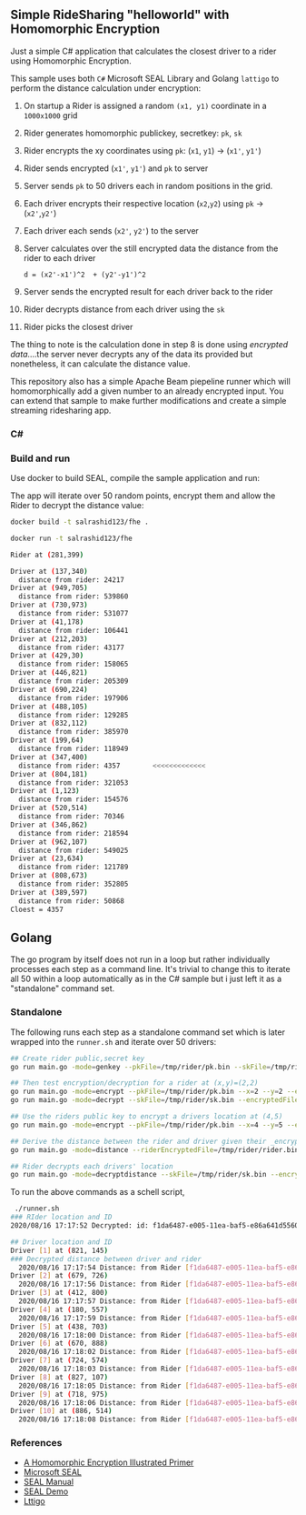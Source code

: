 ## Simple RideSharing "helloworld" with Homomorphic Encryption

Just a simple C# application that calculates the closest driver to a rider using Homomorphic Encryption.

This sample uses both `C#` Microsoft SEAL Library and Golang `lattigo` to perform the distance calculation under encryption:

1. On startup a Rider is assigned a random `(x1, y1)` coordinate in a `1000x1000` grid
2. Rider generates homomorphic publickey, secretkey:  `pk`, `sk`
3. Rider encrypts the xy coordinates using `pk`:  (`x1`, `y1`) -> (`x1'`, `y1'`)
4. Rider sends encrypted (`x1'`, `y1'`)  and `pk` to server
5. Server sends `pk` to 50 drivers each in random positions in the grid.
6. Each driver encrypts their respective location (`x2`,`y2`) using `pk`  -> (`x2'`,`y2'`)
7. Each driver each sends (`x2'`, `y2'`) to the server
8. Server calculates over the still encrypted data the distance from the rider to each driver

   `d = (x2'-x1')^2  + (y2'-y1')^2`  

9. Server sends the encrypted result for each driver back to the rider
10. Rider decrypts distance from each driver using the `sk` 
11. Rider picks the closest driver

The thing to note is the calculation done in step 8 is done using _encrypted data_....the server never decrypts any of the data its provided but nonetheless, it can calculate the distance value.

This repository also has a simple Apache Beam piepeline runner which will homomorphically add a given number to an already encrypted input.  You can extend that sample to make further modifications and create a simple streaming ridesharing app.

### C#

### Build and run

Use docker to build SEAL, compile the sample application and run:

The app will iterate over 50 random points, encrypt them and allow the Rider to decrypt the distance value:

```bash
docker build -t salrashid123/fhe .

docker run -t salrashid123/fhe

Rider at (281,399)

Driver at (137,340)
  distance from rider: 24217
Driver at (949,705)
  distance from rider: 539860
Driver at (730,973)
  distance from rider: 531077
Driver at (41,178)
  distance from rider: 106441
Driver at (212,203)
  distance from rider: 43177
Driver at (429,30)
  distance from rider: 158065
Driver at (446,821)
  distance from rider: 205309
Driver at (690,224)
  distance from rider: 197906
Driver at (488,105)
  distance from rider: 129285
Driver at (832,112)
  distance from rider: 385970
Driver at (199,64)
  distance from rider: 118949
Driver at (347,400)
  distance from rider: 4357        <<<<<<<<<<<<<
Driver at (804,181)
  distance from rider: 321053
Driver at (1,123)
  distance from rider: 154576
Driver at (520,514)
  distance from rider: 70346
Driver at (346,862)
  distance from rider: 218594
Driver at (962,107)
  distance from rider: 549025
Driver at (23,634)
  distance from rider: 121789
Driver at (808,673)
  distance from rider: 352805
Driver at (389,597)
  distance from rider: 50868
Cloest = 4357

```

## Golang

The go program by itself does not run in a loop but rather individually processes each step as a command line.  It's trivial to change this to iterate all 50 within a loop automatically as in the C# sample but i just left it as a "standalone" command set.

### Standalone

The following runs each step as a standalone command set which is later wrapped into the `runner.sh` and iterate over 50 drivers:
```bash
## Create rider public,secret key
go run main.go -mode=genkey --pkFile=/tmp/rider/pk.bin --skFile=/tmp/rider/sk.bin

## Then test encryption/decryption for a rider at (x,y)=(2,2)
go run main.go -mode=encrypt --pkFile=/tmp/rider/pk.bin --x=2 --y=2 --encryptedFile=/tmp/rider/rider.bin
go run main.go -mode=decrypt --skFile=/tmp/rider/sk.bin --encryptedFile=/tmp/rider/rider.bin

## Use the riders public key to encrypt a drivers location at (4,5)
go run main.go -mode=encrypt --pkFile=/tmp/rider/pk.bin --x=4 --y=5 --encryptedFile=/tmp/drivers/1.bin

## Derive the distance between the rider and driver given their _encrypted_ values
go run main.go -mode=distance --riderEncryptedFile=/tmp/rider/rider.bin --driverEncryptedFile=/tmp/drivers/1.bin --encryptedFile=/tmp/distance/1.bin

## Rider decrypts each drivers' location
go run main.go -mode=decryptdistance --skFile=/tmp/rider/sk.bin --encryptedFile=/tmp/distance/1.bin
```

To run the above commands as a schell script,
```bash
 ./runner.sh 
### RIder location and ID
2020/08/16 17:17:52 Decrypted: id: f1da6487-e005-11ea-baf5-e86a641d5560, (323,95)

## Driver location and ID
Driver [1] at (821, 145)
### Decrypted distance between driver and rider
  2020/08/16 17:17:54 Distance: from Rider [f1da6487-e005-11ea-baf5-e86a641d5560] --> Driver [f26cc4e7-e005-11ea-bc51-e86a641d5560]  (53893)
Driver [2] at (679, 726)
  2020/08/16 17:17:56 Distance: from Rider [f1da6487-e005-11ea-baf5-e86a641d5560] --> Driver [f35334df-e005-11ea-b9be-e86a641d5560]  (601)  <<<<<
Driver [3] at (412, 800)
  2020/08/16 17:17:57 Distance: from Rider [f1da6487-e005-11ea-baf5-e86a641d5560] --> Driver [f4517dc8-e005-11ea-add5-e86a641d5560]  (46187)
Driver [4] at (180, 557)
  2020/08/16 17:17:59 Distance: from Rider [f1da6487-e005-11ea-baf5-e86a641d5560] --> Driver [f53bb22b-e005-11ea-8e35-e86a641d5560]  (37282)
Driver [5] at (438, 703)
  2020/08/16 17:18:00 Distance: from Rider [f1da6487-e005-11ea-baf5-e86a641d5560] --> Driver [f629c73a-e005-11ea-8e46-e86a641d5560]  (55204)
Driver [6] at (670, 888)
  2020/08/16 17:18:02 Distance: from Rider [f1da6487-e005-11ea-baf5-e86a641d5560] --> Driver [f711526b-e005-11ea-b47f-e86a641d5560]  (28351)
Driver [7] at (724, 574)
  2020/08/16 17:18:03 Distance: from Rider [f1da6487-e005-11ea-baf5-e86a641d5560] --> Driver [f7e10d6c-e005-11ea-a901-e86a641d5560]  (62557)
Driver [8] at (827, 107)
  2020/08/16 17:18:05 Distance: from Rider [f1da6487-e005-11ea-baf5-e86a641d5560] --> Driver [f8bde225-e005-11ea-b0b7-e86a641d5560]  (57549)
Driver [9] at (718, 975)
  2020/08/16 17:18:06 Distance: from Rider [f1da6487-e005-11ea-baf5-e86a641d5560] --> Driver [f99c6359-e005-11ea-b50c-e86a641d5560]  (12907)
Driver [10] at (886, 514)
  2020/08/16 17:18:08 Distance: from Rider [f1da6487-e005-11ea-baf5-e86a641d5560] --> Driver [faa55930-e005-11ea-8d91-e86a641d5560]  (33771)
```


### References

- [A Homomorphic Encryption Illustrated Primer](https://blog.n1analytics.com/homomorphic-encryption-illustrated-primer/)
- [Microsoft SEAL](https://github.com/microsoft/SEAL)
- [SEAL Manual](https://www.microsoft.com/en-us/research/uploads/prod/2017/11/sealmanual-2-3-1.pdf)
- [SEAL Demo](https://github.com/microsoft/SEAL-Demo)
- [Lttigo](https://github.com/ldsec/lattigo)

